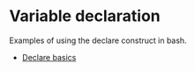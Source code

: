 # Variable declaration

Examples of using the declare construct in bash.

* [Declare basics](basics.sh)
